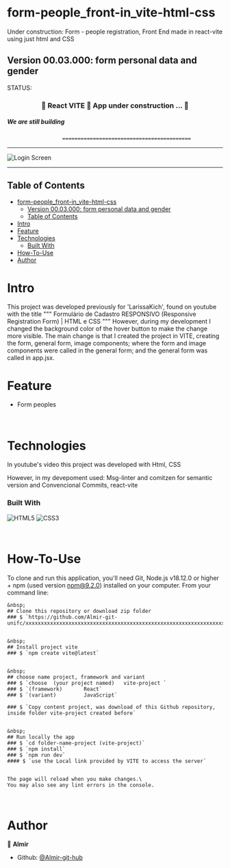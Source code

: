 form-people_front-in_vite-html-css
======================================
Under construction: Form - people registration, Front End made in react-vite using just html and CSS 

Version 00.03.000: form personal data and gender
---------------------------------------------------------------------------------------------------------


STATUS: 
<h3 align="center"> 
	🚧  React VITE 🚀 App under construction ...  🚧
</h3>
<h5>We are still building</h5>

                      ==========================================
                      

--------------------------------------------------------------------------------------


![Login Screen](https://github.com/Almir-git-unifc/form-people_front-in_vite-html-css/blob/main/xxxxxxxxxxxxxxxx.png)


--------------------------------------------------------------------------------------

<!-- START doctoc generated TOC please keep comment here to allow auto update -->
<!-- DON'T EDIT THIS SECTION, INSTEAD RE-RUN doctoc TO UPDATE -->
## Table of Contents
- [form-people\_front-in\_vite-html-css](#form-people_front-in_vite-html-css)
  - [Version 00.03.000: form personal data and gender](#version-0003000-form-personal-data-and-gender)
  - [Table of Contents](#table-of-contents)
- [Intro ](#intro-)
- [Feature ](#feature-)
- [Technologies ](#technologies-)
    - [Built With](#built-with)
- [How-To-Use ](#how-to-use-)
- [Author ](#author-)

<!-- END doctoc generated TOC please keep comment here to allow auto update -->


# Intro <a name = "Intro"></a>

This project was developed previously for 'LarissaKich', found on youtube with the title 
""" Formulário de Cadastro RESPONSIVO (Responsive Registration Form) | HTML e CSS """
However, during my development I changed the background color of the hover button to make the change more visible. The main change is that I created the project in VITE, creating the form, general form, image components; where the form and image components were called in the general form; and the general form was called in app.jsx.

<!-- 
Layout de site responsivo, simples, criado com código html, css e javascript; usando regra de mídia, barra de rolagem, ícone de sanduíche e menu deslizante 
 -->



# Feature <a name = "Feature"></a>
- Form peoples


&nbsp;
# Technologies <a name = "Technologies"></a>

In youtube's video this project was developed with Html, CSS

However, in my devepoment used:
Msg-linter and comitzen for semantic version and Convencional Commits, react-vite 

### Built With 
![HTML5](https://img.shields.io/badge/html5-%23E34F26.svg?style=for-the-badge&logo=html5&logoColor=white)
![CSS3](https://img.shields.io/badge/css3-%231572B6.svg?style=for-the-badge&logo=css3&logoColor=white)


 
 
&nbsp;
# How-To-Use <a name = "How-To-Use"></a>

To clone and run this application, you'll need Git, Node.js v18.12.0 or higher + npm (used version npm@9.2.0) installed on your computer. 
From your command line:

```
&nbsp;
## Clone this repository or download zip folder
### $ `https://github.com/Almir-git-unifc/xxxxxxxxxxxxxxxxxxxxxxxxxxxxxxxxxxxxxxxxxxxxxxxxxxxxxxxxxxxxxxxxxxxxxxxxxxxxxxxxxxxxxxxxxxxxxxxxxxxxxxxxxxxxxxxxxxxxxxxxxxxxxxxxxxxxxxxxxxxxxxxxxxxxxxxxxxx.git`


&nbsp;
## Install project vite
### $ `npm create vite@latest`


&nbsp;
## choose name project, framework and variant
### $ `choose  (your project named)   vite-project `
### $ `(framework)       React`
### $ `(variant)         JavaScript`

### $ `Copy content project, was download of this Github repository, inside folder vite-project created before`


&nbsp;
## Run locally the app
### $ `cd folder-name-project (vite-project)`
### $ `npm install`
### $ `npm run dev`
#### $ `use the Local link provided by VITE to access the server`


The page will reload when you make changes.\
You may also see any lint errors in the console.
```

&nbsp;
# Author <a name = "Author"></a>

👤 **Almir**

- Github: [@Almir-git-hub](https://github.com/Almir-git-unifc)
